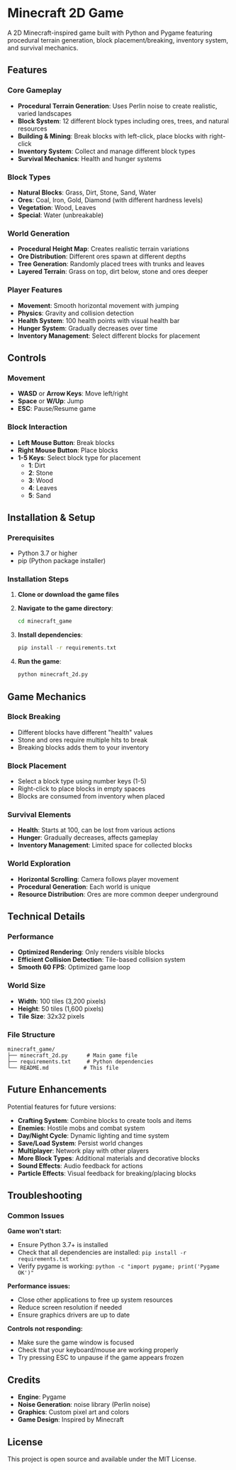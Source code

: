 # Minecraft 2D Game

A 2D Minecraft-inspired game built with Python and Pygame featuring procedural terrain generation, block placement/breaking, inventory system, and survival mechanics.

## Features

### Core Gameplay

- **Procedural Terrain Generation**: Uses Perlin noise to create realistic, varied landscapes
- **Block System**: 12 different block types including ores, trees, and natural resources
- **Building & Mining**: Break blocks with left-click, place blocks with right-click
- **Inventory System**: Collect and manage different block types
- **Survival Mechanics**: Health and hunger systems

### Block Types

- **Natural Blocks**: Grass, Dirt, Stone, Sand, Water
- **Ores**: Coal, Iron, Gold, Diamond (with different hardness levels)
- **Vegetation**: Wood, Leaves
- **Special**: Water (unbreakable)

### World Generation

- **Procedural Height Map**: Creates realistic terrain variations
- **Ore Distribution**: Different ores spawn at different depths
- **Tree Generation**: Randomly placed trees with trunks and leaves
- **Layered Terrain**: Grass on top, dirt below, stone and ores deeper

### Player Features

- **Movement**: Smooth horizontal movement with jumping
- **Physics**: Gravity and collision detection
- **Health System**: 100 health points with visual health bar
- **Hunger System**: Gradually decreases over time
- **Inventory Management**: Select different blocks for placement

## Controls

### Movement

- **WASD** or **Arrow Keys**: Move left/right
- **Space** or **W/Up**: Jump
- **ESC**: Pause/Resume game

### Block Interaction

- **Left Mouse Button**: Break blocks
- **Right Mouse Button**: Place blocks
- **1-5 Keys**: Select block type for placement
  - **1**: Dirt
  - **2**: Stone
  - **3**: Wood
  - **4**: Leaves
  - **5**: Sand

## Installation & Setup

### Prerequisites

- Python 3.7 or higher
- pip (Python package installer)

### Installation Steps

1. **Clone or download the game files**
2. **Navigate to the game directory**:

   ```bash
   cd minecraft_game
   ```

3. **Install dependencies**:

   ```bash
   pip install -r requirements.txt
   ```

4. **Run the game**:

   ```bash
   python minecraft_2d.py
   ```

## Game Mechanics

### Block Breaking

- Different blocks have different "health" values
- Stone and ores require multiple hits to break
- Breaking blocks adds them to your inventory

### Block Placement

- Select a block type using number keys (1-5)
- Right-click to place blocks in empty spaces
- Blocks are consumed from inventory when placed

### Survival Elements

- **Health**: Starts at 100, can be lost from various actions
- **Hunger**: Gradually decreases, affects gameplay
- **Inventory Management**: Limited space for collected blocks

### World Exploration

- **Horizontal Scrolling**: Camera follows player movement
- **Procedural Generation**: Each world is unique
- **Resource Distribution**: Ores are more common deeper underground

## Technical Details

### Performance

- **Optimized Rendering**: Only renders visible blocks
- **Efficient Collision Detection**: Tile-based collision system
- **Smooth 60 FPS**: Optimized game loop

### World Size

- **Width**: 100 tiles (3,200 pixels)
- **Height**: 50 tiles (1,600 pixels)
- **Tile Size**: 32x32 pixels

### File Structure

```
minecraft_game/
├── minecraft_2d.py      # Main game file
├── requirements.txt     # Python dependencies
└── README.md           # This file
```

## Future Enhancements

Potential features for future versions:

- **Crafting System**: Combine blocks to create tools and items
- **Enemies**: Hostile mobs and combat system
- **Day/Night Cycle**: Dynamic lighting and time system
- **Save/Load System**: Persist world changes
- **Multiplayer**: Network play with other players
- **More Block Types**: Additional materials and decorative blocks
- **Sound Effects**: Audio feedback for actions
- **Particle Effects**: Visual feedback for breaking/placing blocks

## Troubleshooting

### Common Issues

**Game won't start:**

- Ensure Python 3.7+ is installed
- Check that all dependencies are installed: `pip install -r requirements.txt`
- Verify pygame is working: `python -c "import pygame; print('Pygame OK')"`

**Performance issues:**

- Close other applications to free up system resources
- Reduce screen resolution if needed
- Ensure graphics drivers are up to date

**Controls not responding:**

- Make sure the game window is focused
- Check that your keyboard/mouse are working properly
- Try pressing ESC to unpause if the game appears frozen

## Credits

- **Engine**: Pygame
- **Noise Generation**: noise library (Perlin noise)
- **Graphics**: Custom pixel art and colors
- **Game Design**: Inspired by Minecraft

## License

This project is open source and available under the MIT License.
